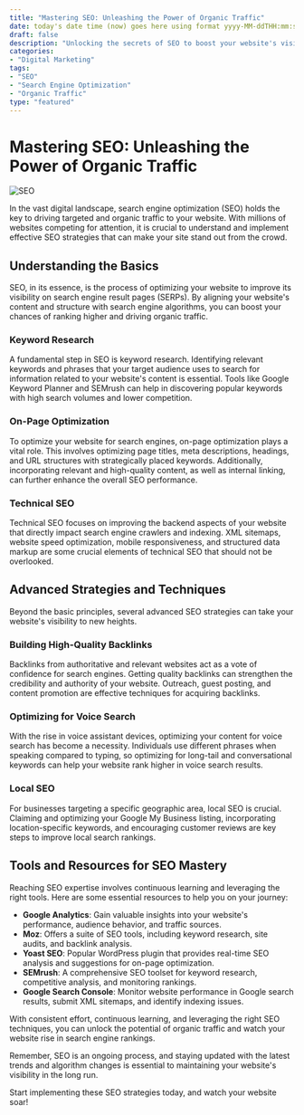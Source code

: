 ```yaml
--- 
title: "Mastering SEO: Unleashing the Power of Organic Traffic" 
date: today's date time (now) goes here using format yyyy-MM-ddTHH:mm:ss 
draft: false 
description: "Unlocking the secrets of SEO to boost your website's visibility and drive organic traffic." 
categories: 
- "Digital Marketing" 
tags: 
- "SEO" 
- "Search Engine Optimization" 
- "Organic Traffic" 
type: "featured" 
--- 
```


# Mastering SEO: Unleashing the Power of Organic Traffic

![SEO](https://example.com/seo.jpg)

In the vast digital landscape, search engine optimization (SEO) holds the key to driving targeted and organic traffic to your website. With millions of websites competing for attention, it is crucial to understand and implement effective SEO strategies that can make your site stand out from the crowd.

## Understanding the Basics

SEO, in its essence, is the process of optimizing your website to improve its visibility on search engine result pages (SERPs). By aligning your website's content and structure with search engine algorithms, you can boost your chances of ranking higher and driving organic traffic.

### Keyword Research

A fundamental step in SEO is keyword research. Identifying relevant keywords and phrases that your target audience uses to search for information related to your website's content is essential. Tools like Google Keyword Planner and SEMrush can help in discovering popular keywords with high search volumes and lower competition.

### On-Page Optimization

To optimize your website for search engines, on-page optimization plays a vital role. This involves optimizing page titles, meta descriptions, headings, and URL structures with strategically placed keywords. Additionally, incorporating relevant and high-quality content, as well as internal linking, can further enhance the overall SEO performance.

### Technical SEO

Technical SEO focuses on improving the backend aspects of your website that directly impact search engine crawlers and indexing. XML sitemaps, website speed optimization, mobile responsiveness, and structured data markup are some crucial elements of technical SEO that should not be overlooked.

## Advanced Strategies and Techniques

Beyond the basic principles, several advanced SEO strategies can take your website's visibility to new heights.

### Building High-Quality Backlinks

Backlinks from authoritative and relevant websites act as a vote of confidence for search engines. Getting quality backlinks can strengthen the credibility and authority of your website. Outreach, guest posting, and content promotion are effective techniques for acquiring backlinks.

### Optimizing for Voice Search

With the rise in voice assistant devices, optimizing your content for voice search has become a necessity. Individuals use different phrases when speaking compared to typing, so optimizing for long-tail and conversational keywords can help your website rank higher in voice search results.

### Local SEO

For businesses targeting a specific geographic area, local SEO is crucial. Claiming and optimizing your Google My Business listing, incorporating location-specific keywords, and encouraging customer reviews are key steps to improve local search rankings.

## Tools and Resources for SEO Mastery

Reaching SEO expertise involves continuous learning and leveraging the right tools. Here are some essential resources to help you on your journey:

- **Google Analytics**: Gain valuable insights into your website's performance, audience behavior, and traffic sources.
- **Moz**: Offers a suite of SEO tools, including keyword research, site audits, and backlink analysis.
- **Yoast SEO**: Popular WordPress plugin that provides real-time SEO analysis and suggestions for on-page optimization.
- **SEMrush**: A comprehensive SEO toolset for keyword research, competitive analysis, and monitoring rankings.
- **Google Search Console**: Monitor website performance in Google search results, submit XML sitemaps, and identify indexing issues.

With consistent effort, continuous learning, and leveraging the right SEO techniques, you can unlock the potential of organic traffic and watch your website rise in search engine rankings.

Remember, SEO is an ongoing process, and staying updated with the latest trends and algorithm changes is essential to maintaining your website's visibility in the long run.

Start implementing these SEO strategies today, and watch your website soar!
